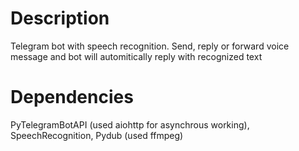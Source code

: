 # Description

Telegram bot with speech recognition. Send, reply or forward voice message and bot will automitically reply with recognized text

# Dependencies

PyTelegramBotAPI (used aiohttp for asynchrous working),
SpeechRecognition,
Pydub (used ffmpeg)
